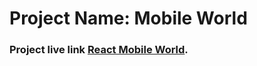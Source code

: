# Project Name: Mobile World <br>

### Project live link [React Mobile World](https://clever-cuchufli-3a9646.netlify.app).
